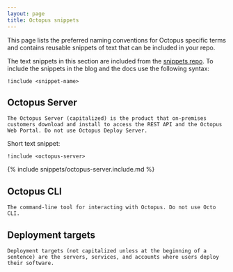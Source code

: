 ```yaml
---
layout: page
title: Octopus snippets
---
```


This page lists the preferred naming conventions for Octopus specific terms and contains reusable snippets of text that can be included in your repo.

The text snippets in this section are included from the [snippets repo](https://github.com/OctopusDeploy/snippets). To include the snippets in the blog and the docs use the following syntax:

```
!include <snippet-name>
```

## Octopus Server 
    
    The Octopus Server (capitalized) is the product that on-premises customers download and install to access the REST API and the Octopus Web Portal. Do not use Octopus Deploy Server.

Short text snippet:

`!include <octopus-server>`

{% include snippets/octopus-server.include.md %}
    
## Octopus CLI

    The command-line tool for interacting with Octopus. Do not use Octo CLI.

## Deployment targets 

    Deployment targets (not capitalized unless at the beginning of a sentence) are the servers, services, and accounts where users deploy their software.

